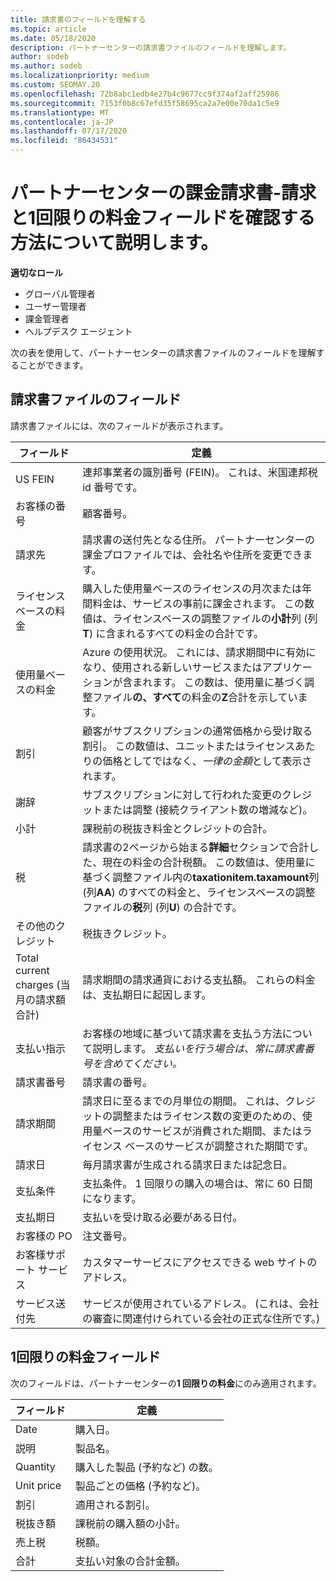 ```yaml
---
title: 請求書のフィールドを理解する
ms.topic: article
ms.date: 05/18/2020
description: パートナーセンターの請求書ファイルのフィールドを理解します。
author: sodeb
ms.author: sodeb
ms.localizationpriority: medium
ms.custom: SEOMAY.20
ms.openlocfilehash: 72b8abc1edb4e27b4c9677cc9f374af2aff25986
ms.sourcegitcommit: 7153f0b8c67efd35f58695ca2a7e00e70da1c5e9
ms.translationtype: MT
ms.contentlocale: ja-JP
ms.lasthandoff: 07/17/2020
ms.locfileid: "86434531"
---
```

# <a name="partner-center-billing-invoices---learn-how-to-read-the-billing-and-one-time-charge-fields"></a>パートナーセンターの課金請求書-請求と1回限りの料金フィールドを確認する方法について説明します。

**適切なロール**

- グローバル管理者
- ユーザー管理者
- 課金管理者
- ヘルプデスク エージェント

次の表を使用して、パートナーセンターの請求書ファイルのフィールドを理解することができます。

## <a name="invoice-file-fields"></a>請求書ファイルのフィールド

請求書ファイルには、次のフィールドが表示されます。

| フィールド | 定義 |
| ----- | ---------- |
| US FEIN | 連邦事業者の識別番号 (FEIN)。 これは、米国連邦税 id 番号です。 |
| お客様の番号 | 顧客番号。 |
| 請求先 | 請求書の送付先となる住所。 パートナーセンターの課金プロファイルでは、会社名や住所を変更できます。 |
| ライセンスベースの料金 | 購入した使用量ベースのライセンスの月次または年間料金は、サービスの事前に課金されます。 この数値は、ライセンスベースの調整ファイルの**小計**列 (列**T**) に含まれるすべての料金の合計です。 |
| 使用量ベースの料金 | Azure の使用状況。 これには、請求期間中に有効になり、使用される新しいサービスまたはアプリケーションが含まれます。 この数は、使用量に基づく調整ファイル**の、すべて**の料金の**Z**合計を示しています。 |
| 割引 | 顧客がサブスクリプションの通常価格から受け取る割引。 この数値は、ユニットまたはライセンスあたりの価格としてではなく、*一律の金額*として表示されます。 |
| 謝辞 | サブスクリプションに対して行われた変更のクレジットまたは調整 (接続クライアント数の増減など)。 |
| 小計 | 課税前の税抜き料金とクレジットの合計。 |
| 税 | 請求書の2ページから始まる**詳細**セクションで合計した、現在の料金の合計税額。 この数値は、使用量に基づく調整ファイル内の**taxationitem.taxamount**列 (列**AA**) のすべての料金と、ライセンスベースの調整ファイルの**税**列 (列**U**) の合計です。 |
| その他のクレジット | 税抜きクレジット。 |
| Total current charges (当月の請求額合計) | 請求期間の請求通貨における支払額。 これらの料金は、支払期日に起因します。 |
| 支払い指示 | お客様の地域に基づいて請求書を支払う方法について説明します。 *支払いを行う場合は、常に請求書番号を含めてください。* |
| 請求書番号 | 請求書の番号。 |
| 請求期間 | 請求日に至るまでの月単位の期間。 これは、クレジットの調整またはライセンス数の変更のための、使用量ベースのサービスが消費された期間、またはライセンス ベースのサービスが調整された期間です。 |
| 請求日 | 毎月請求書が生成される請求日または記念日。 |
| 支払条件 | 支払条件。 1 回限りの購入の場合は、常に 60 日間になります。 |
| 支払期日 | 支払いを受け取る必要がある日付。 |
| お客様の PO | 注文番号。 |
| お客様サポート サービス | カスタマーサービスにアクセスできる web サイトのアドレス。 |
| サービス送付先 | サービスが使用されているアドレス。 (これは、会社の審査に関連付けられている会社の正式な住所です。) |

## <a name="one-time-charges-fields"></a>1回限りの料金フィールド

次のフィールドは、パートナーセンターの**1 回限りの料金**にのみ適用されます。

| フィールド | 定義 |
| ----- | ---------- |
| Date | 購入日。 |
| 説明 | 製品名。 |
| Quantity | 購入した製品 (予約など) の数。 |
| Unit price | 製品ごとの価格 (予約など)。 |
| 割引 | 適用される割引。 |
| 税抜き額 | 課税前の購入額の小計。 |
| 売上税 | 税額。 |
| 合計 | 支払い対象の合計金額。 |
